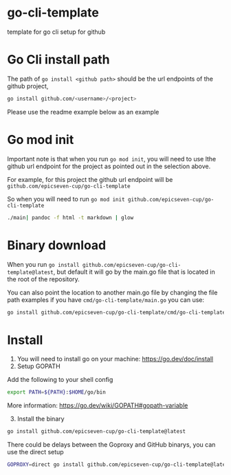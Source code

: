 # go-cli-template
template for go cli setup for github

# Go Cli install path
The path of `go install <github path>` should be the url endpoints of the github project,

```bash
go install github.com/<username>/<project>
```
Please use the readme example below as an example


# Go mod init
Important note is that when you run `go mod init`, you will need to use lthe github url endpoint for the project as pointed out in the selection above.

For example, for this project the github url endpoint will be `github.com/epicseven-cup/go-cli-template`

So when you will need to run `go mod init github.com/epicseven-cup/go-cli-template`

```bash
./main| pandoc -f html -t markdown | glow
```


# Binary download

When you run `go install github.com/epicseven-cup/go-cli-template@latest`, but default it will go by the main.go file that is located in the root of the repository. 

You can also point the location to another main.go file by changing the file path examples if you have `cmd/go-cli-template/main.go` you can use:

```bash
go install github.com/epicseven-cup/go-cli-template/cmd/go-cli-template@latest
```

# Install
1. You will need to install go on your machine: https://go.dev/doc/install
2. Setup GOPATH

Add the following to your shell config
```bash
export PATH=${PATH}:$HOME/go/bin
```
More information: https://go.dev/wiki/GOPATH#gopath-variable

3. Install the binary
```bash
go install github.com/epicseven-cup/go-cli-template@latest 
```

There could be delays between the Goproxy and GitHub binarys, you can use the direct setup
```bash
GOPROXY=direct go install github.com/epicseven-cup/go-cli-template@latest
```
